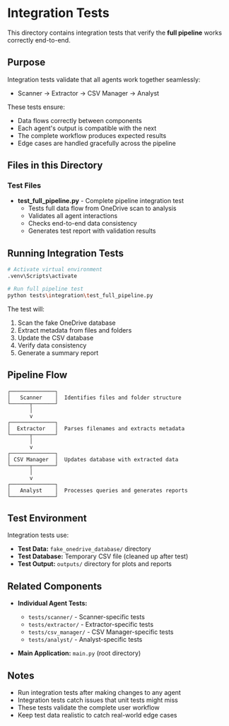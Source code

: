 # Integration Tests

This directory contains integration tests that verify the **full pipeline** works correctly end-to-end.

## Purpose

Integration tests validate that all agents work together seamlessly:
- Scanner → Extractor → CSV Manager → Analyst

These tests ensure:
- Data flows correctly between components
- Each agent's output is compatible with the next
- The complete workflow produces expected results
- Edge cases are handled gracefully across the pipeline

## Files in this Directory

### Test Files
- **test_full_pipeline.py** - Complete pipeline integration test
  - Tests full data flow from OneDrive scan to analysis
  - Validates all agent interactions
  - Checks end-to-end data consistency
  - Generates test report with validation results

## Running Integration Tests

```bash
# Activate virtual environment
.venv\Scripts\activate

# Run full pipeline test
python tests\integration\test_full_pipeline.py
```

The test will:
1. Scan the fake OneDrive database
2. Extract metadata from files and folders
3. Update the CSV database
4. Verify data consistency
5. Generate a summary report

## Pipeline Flow

```
┌──────────────┐
│   Scanner    │  Identifies files and folder structure
└──────┬───────┘
       │
       v
┌──────────────┐
│  Extractor   │  Parses filenames and extracts metadata
└──────┬───────┘
       │
       v
┌──────────────┐
│ CSV Manager  │  Updates database with extracted data
└──────┬───────┘
       │
       v
┌──────────────┐
│   Analyst    │  Processes queries and generates reports
└──────────────┘
```

## Test Environment

Integration tests use:
- **Test Data:** `fake_onedrive_database/` directory
- **Test Database:** Temporary CSV file (cleaned up after test)
- **Test Output:** `outputs/` directory for plots and reports

## Related Components

- **Individual Agent Tests:**
  - `tests/scanner/` - Scanner-specific tests
  - `tests/extractor/` - Extractor-specific tests
  - `tests/csv_manager/` - CSV Manager-specific tests
  - `tests/analyst/` - Analyst-specific tests

- **Main Application:** `main.py` (root directory)

## Notes

- Run integration tests after making changes to any agent
- Integration tests catch issues that unit tests might miss
- These tests validate the complete user workflow
- Keep test data realistic to catch real-world edge cases
